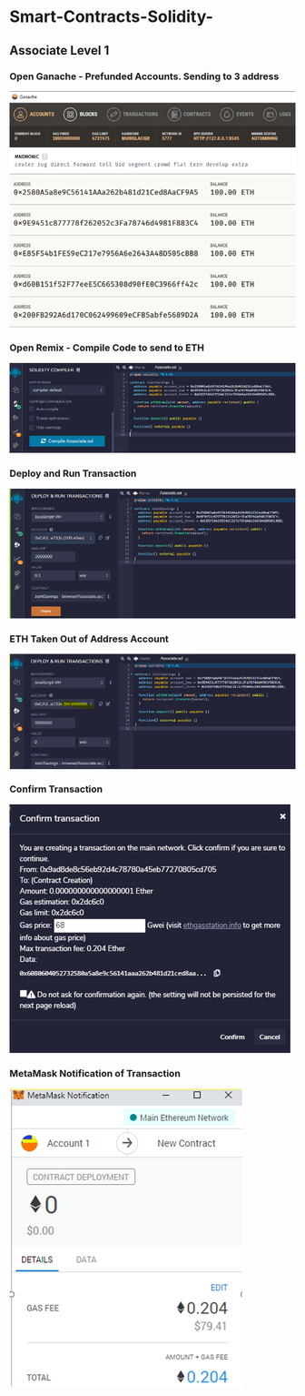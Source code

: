 # Smart-Contracts-Solidity-

## Associate Level 1 

### Open Ganache - Prefunded Accounts. Sending to 3 address
![](https://github.com/KevinLacap/Smart-Contracts-Solidity-/blob/master/screenshots/Ganache.png)

### Open Remix - Compile Code to send to ETH
![](https://github.com/KevinLacap/Smart-Contracts-Solidity-/blob/master/screenshots/Compile%20Code.png)

### Deploy and Run Transaction 
![](https://github.com/KevinLacap/Smart-Contracts-Solidity-/blob/master/screenshots/Deploy.png)

### ETH Taken Out of Address Account
![](https://github.com/KevinLacap/Smart-Contracts-Solidity-/blob/master/screenshots/ETH%20Taken%20from%20Account.png)

### Confirm Transaction
![](https://github.com/KevinLacap/Smart-Contracts-Solidity-/blob/master/screenshots/Confirm%20Transaction.png)

### MetaMask Notification of Transaction
![](https://github.com/KevinLacap/Smart-Contracts-Solidity-/blob/master/screenshots/Meta%20Mask%20Notification.png)
